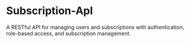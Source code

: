# Subscription-ApI
A RESTful API for managing users and subscriptions with authentication, role-based access, and subscription management.
